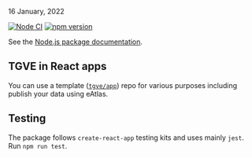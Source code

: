 16 January, 2022

[![Node CI](https://github.com/tgve/eAtlas/workflows/Node%20CI/badge.svg?branch=release)](https://github.com/tgve/tgve/actions?query=workflow%3A%22Node+CI%22) 
[![npm version](https://badge.fury.io/js/eatlas.svg)](https://badge.fury.io/js/eatlas)

See the [Node.js package documentation](https://github.com/tgve/eAtlas/wiki/Node.js-package).

## TGVE in React apps

You can use a template ([`tgve/app`](https://github.com/tgve/app)) repo for
various purposes including publish your data using eAtlas.

## Testing

The package follows `create-react-app` testing kits and uses mainly
`jest`. Run `npm run test`.
